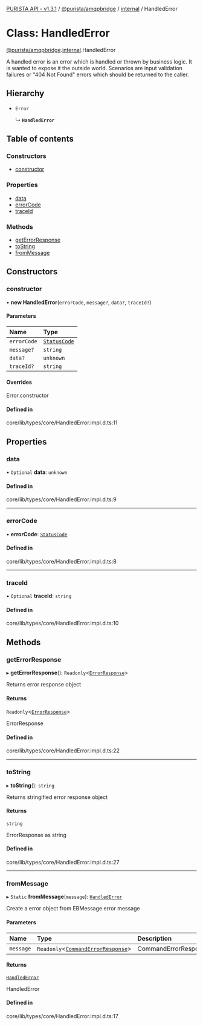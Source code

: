 [PURISTA API - v1.3.1](../README.md) / [@purista/amqpbridge](../modules/purista_amqpbridge.md) / [internal](../modules/purista_amqpbridge.internal.md) / HandledError

# Class: HandledError

[@purista/amqpbridge](../modules/purista_amqpbridge.md).[internal](../modules/purista_amqpbridge.internal.md).HandledError

A handled error is an error which is handled or thrown by business logic.
It is wanted to expose it the outside world.
Scenarios are input validation failures or "404 Not Found" errors which should be returned to the caller.

## Hierarchy

- `Error`

  ↳ **`HandledError`**

## Table of contents

### Constructors

- [constructor](purista_amqpbridge.internal.HandledError.md#constructor)

### Properties

- [data](purista_amqpbridge.internal.HandledError.md#data)
- [errorCode](purista_amqpbridge.internal.HandledError.md#errorcode)
- [traceId](purista_amqpbridge.internal.HandledError.md#traceid)

### Methods

- [getErrorResponse](purista_amqpbridge.internal.HandledError.md#geterrorresponse)
- [toString](purista_amqpbridge.internal.HandledError.md#tostring)
- [fromMessage](purista_amqpbridge.internal.HandledError.md#frommessage)

## Constructors

### constructor

• **new HandledError**(`errorCode`, `message?`, `data?`, `traceId?`)

#### Parameters

| Name | Type |
| :------ | :------ |
| `errorCode` | [`StatusCode`](../enums/purista_amqpbridge.internal.StatusCode.md) |
| `message?` | `string` |
| `data?` | `unknown` |
| `traceId?` | `string` |

#### Overrides

Error.constructor

#### Defined in

core/lib/types/core/HandledError.impl.d.ts:11

## Properties

### data

• `Optional` **data**: `unknown`

#### Defined in

core/lib/types/core/HandledError.impl.d.ts:9

___

### errorCode

• **errorCode**: [`StatusCode`](../enums/purista_amqpbridge.internal.StatusCode.md)

#### Defined in

core/lib/types/core/HandledError.impl.d.ts:8

___

### traceId

• `Optional` **traceId**: `string`

#### Defined in

core/lib/types/core/HandledError.impl.d.ts:10

## Methods

### getErrorResponse

▸ **getErrorResponse**(): `Readonly`<[`ErrorResponse`](../modules/purista_amqpbridge.internal.md#errorresponse)\>

Returns error response object

#### Returns

`Readonly`<[`ErrorResponse`](../modules/purista_amqpbridge.internal.md#errorresponse)\>

ErrorResponse

#### Defined in

core/lib/types/core/HandledError.impl.d.ts:22

___

### toString

▸ **toString**(): `string`

Returns stringified error response object

#### Returns

`string`

ErrorResponse as string

#### Defined in

core/lib/types/core/HandledError.impl.d.ts:27

___

### fromMessage

▸ `Static` **fromMessage**(`message`): [`HandledError`](purista_amqpbridge.internal.HandledError.md)

Create a error object from EBMessage error message

#### Parameters

| Name | Type | Description |
| :------ | :------ | :------ |
| `message` | `Readonly`<[`CommandErrorResponse`](../modules/purista_amqpbridge.internal.md#commanderrorresponse-1)\> | CommandErrorResponse |

#### Returns

[`HandledError`](purista_amqpbridge.internal.HandledError.md)

HandledError

#### Defined in

core/lib/types/core/HandledError.impl.d.ts:17
